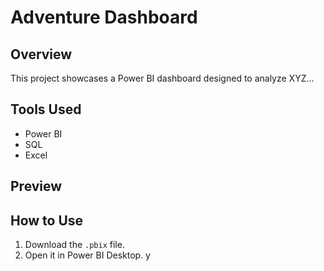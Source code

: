 # Adventure Dashboard

## Overview
This project showcases a Power BI dashboard designed to analyze XYZ...

## Tools Used
- Power BI
- SQL
- Excel

## Preview


## How to Use
1. Download the `.pbix` file.
2. Open it in Power BI Desktop.
y
